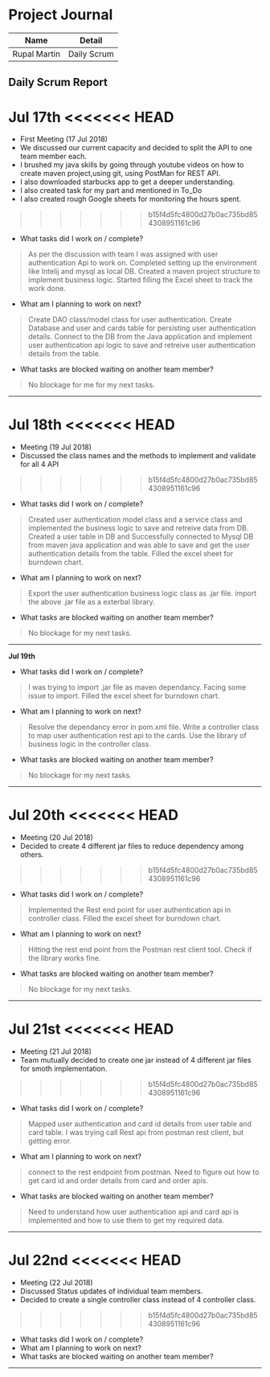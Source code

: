 # Project Journal

|Name | Detail|
|---|---|
| Rupal Martin | Daily Scrum |

## Daily Scrum Report

**Jul 17th**
<<<<<<< HEAD
=======
- First Meeting (17 Jul 2018)
- We discussed our current capacity and decided to split the API to one team member each.
- I brushed my java skills by going through youtube videos on how to create maven project,using git, using PostMan for REST API.
- I also downloaded starbucks app to get a deeper understanding.
- I also created task for my part and mentioned in To_Do
- I also created rough Google sheets for monitoring the hours spent.
>>>>>>> b15f4d5fc4800d27b0ac735bd854308951161c96

- What tasks did I work on / complete?

> As per the discussion with team I was assigned with user authentication Api to work on.
> Completed setting up the environment like Intelij and mysql as local DB.
> Created a maven project structure to implement business logic.
> Started filling the Excel sheet to track the work done.

- What am I planning to work on next?

> Create DAO class/model class for user authentication.
> Create Database and user and cards table for persisting user authentication details.
> Connect to the DB from the Java application and implement user authentication api logic to save and retreive user authentication details from the table.

- What tasks are blocked waiting on another team member?

 > No blockage for me for my next tasks.
-------------
**Jul 18th**
<<<<<<< HEAD
=======
- Meeting (19 Jul 2018)
- Discussed the class names and the methods to implement and validate for all 4 API
>>>>>>> b15f4d5fc4800d27b0ac735bd854308951161c96

- What tasks did I work on / complete?

> Created user authentication model class and a service class and implemented the business logic to save and retreive data from DB.
> Created a user table in DB and Successfully connected to Mysql DB from maven java application and was able to save and get the user authentication details from the table.
> Filled the excel sheet for burndown chart.

- What am I planning to work on next?

> Export the user authentication business logic class as .jar file.
> import the above .jar file as a exterbal library.

- What tasks are blocked waiting on another team member?

> No blockage for my next tasks.

-------------

**Jul 19th**

- What tasks did I work on / complete?

> I was trying to import .jar file as maven dependancy. Facing some issue to  import.
> Filled the excel sheet for burndown chart.
- What am I planning to work on next?

> Resolve the dependancy error in pom.xml file.
> Write a controller class to map user authentication rest api to the cards.
> Use the library of business logic in the controller class.

- What tasks are blocked waiting on another team member?

> No blockage for my next tasks.

-------------

**Jul 20th**
<<<<<<< HEAD
=======
- Meeting (20 Jul 2018)
- Decided to create 4 different jar files to reduce dependency among others.
>>>>>>> b15f4d5fc4800d27b0ac735bd854308951161c96

- What tasks did I work on / complete?

> Implemented the Rest end point for user authentication api in controller class.
> Filled the excel sheet for burndown chart.

- What am I planning to work on next?

> Hitting the rest end point from the Postman rest client tool.
> Check if the library works fine.

- What tasks are blocked waiting on another team member?

> No blockage for my next tasks.


-------------

**Jul 21st**
<<<<<<< HEAD
=======
- Meeting (21 Jul 2018)
- Team mutually decided to create one jar instead of 4 different jar files for smoth implementation.
>>>>>>> b15f4d5fc4800d27b0ac735bd854308951161c96

- What tasks did I work on / complete?

> Mapped user authentication and card id details from user table and card table.
> I was trying call Rest api from postman rest client, but getting error.

- What am I planning to work on next?

> connect to the rest endpoint from postman.
> Need to figure out how to get card id and order details from card and order apis.

- What tasks are blocked waiting on another team member?

> Need to understand how user authentication api and card api is implemented and how to use them to get my required data.
-------------

**Jul 22nd**
<<<<<<< HEAD
=======

- Meeting (22 Jul 2018)
- Discussed Status updates of individual team members.
- Decided to create a single controller class instead of 4 controller class.

>>>>>>> b15f4d5fc4800d27b0ac735bd854308951161c96
- What tasks did I work on / complete?
- What am I planning to work on next?
- What tasks are blocked waiting on another team member?
-------------
